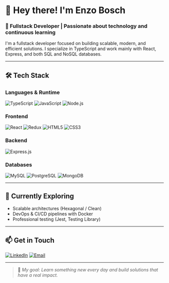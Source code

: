 # 👋 Hey there! I'm Enzo Bosch

### 🚀 Fullstack Developer | Passionate about technology and continuous learning

I'm a fullstack developer focused on building scalable, modern, and efficient solutions. I specialize in TypeScript and work mainly with React, Express, and both SQL and NoSQL databases.

---

## 🛠️ Tech Stack

### Languages & Runtime

![TypeScript](https://img.shields.io/badge/-TypeScript-3178c6?style=flat&logo=typescript&logoColor=white)
![JavaScript](https://img.shields.io/badge/-JavaScript-f7df1e?style=flat&logo=javascript&logoColor=black)
![Node.js](https://img.shields.io/badge/-Node.js-339933?style=flat&logo=node.js&logoColor=white)

### Frontend

![React](https://img.shields.io/badge/-React-61DAFB?style=flat&logo=react&logoColor=black)
![Redux](https://img.shields.io/badge/-Redux-764abc?style=flat&logo=redux&logoColor=white)
![HTML5](https://img.shields.io/badge/-HTML5-e34f26?style=flat&logo=html5&logoColor=white)
![CSS3](https://img.shields.io/badge/-CSS3-1572b6?style=flat&logo=css3&logoColor=white)

### Backend

![Express.js](https://img.shields.io/badge/-Express.js-000000?style=flat&logo=express&logoColor=white)

### Databases

![MySQL](https://img.shields.io/badge/-MySQL-4479A1?style=flat&logo=mysql&logoColor=white)
![PostgreSQL](https://img.shields.io/badge/-PostgreSQL-336791?style=flat&logo=postgresql&logoColor=white)
![MongoDB](https://img.shields.io/badge/-MongoDB-47A248?style=flat&logo=mongodb&logoColor=white)

---

## 🧠 Currently Exploring

- Scalable architectures (Hexagonal / Clean)
- DevOps & CI/CD pipelines with Docker
- Professional testing (Jest, Testing Library)

---

## 📫 Get in Touch

[![LinkedIn](https://img.shields.io/badge/-LinkedIn-0077B5?style=flat&logo=linkedin&logoColor=white)](https://linkedin.com/in/enzo-bosch)
[![Email](https://img.shields.io/badge/-Email-D14836?style=flat&logo=gmail&logoColor=white)](mailto:enzo.jbosch@gmail.com)

---

> 🎯 _My goal: Learn something new every day and build solutions that have a real impact._
